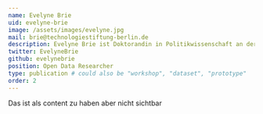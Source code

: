 ```yaml
---
name: Evelyne Brie
uid: evelyne-brie
image: /assets/images/evelyne.jpg
mail: brie@technologiestiftung-berlin.de
description: Evelyne Brie ist Doktorandin in Politikwissenschaft an der University of Pennsylvania und wissenschaftliche Mitarbeiterin an dem "Canada Research Chair in Quebec and Canadian Studies". Ihre Interessen liegen in der Analyse und Visualisierung von geographischen und sozialwissenschaftlichen Daten.
twitter: EvelyneBrie
github: evelynebrie
position: Open Data Researcher
type: publication # could also be "workshop", "dataset", "prototype"
order: 2
---
```



Das ist als content zu haben aber nicht sichtbar
